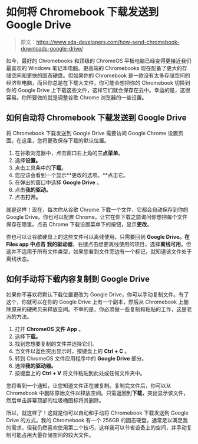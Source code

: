 # 如何将 Chromebook 下载发送到 Google Drive

> 原文：<https://www.xda-developers.com/how-send-chromebook-downloads-google-drive/>

如今，最好的 Chromebooks 和顶级的 ChromeOS 平板电脑已经变得更接近我们最喜欢的 Windows 笔记本电脑。更高端的 Chromebooks 现在配备了更大的存储空间和更快的固态硬盘。但如果你的 Chromebook 是一款没有太多存储空间的经济型电脑，而且你总是在下载大文件，你可能会想把你的 Chromebook 切换到你的 Google Drive 上下载这些文件，这样它们就会保存在云中。幸运的是，这很容易。你所要做的就是调整谷歌 Chrome 浏览器的一些设置。

## 如何自动将 Chromebook 下载发送到 Google Drive

将 Chromebook 下载发送到 Google Drive 需要访问 Google Chrome 设置页面。在这里，您将更改保存下载的默认位置。

1.  在谷歌浏览器中，点击窗口右上角的**三点菜单**。
2.  选择**设置。**
3.  点击工具条中的**下载**。
4.  您应该会看到一个显示**更改的选项。**点击它。
5.  在弹出的窗口中选择 **Google Drive** 。
6.  点击**我的驱动。**
7.  点击**打开。**

就是这样！现在，每次你从谷歌 Chrome 下载一个文件，它都会自动保存到你的 Google Drive。你也可以配置 Chrome，让它在你下载之前询问你想把每个文件保存在哪里。点击 Chrome 下载设置菜单下的按钮，显示**更改**。

你也可以让谷歌硬盘上的这些文件可以离线使用。只需要回到 **Google Drive。在 Files app 中点击** **我的驱动器**，右键点击想要离线使用的项目，选择**离线可用**。但这并不适用于所有文件类型，如果您看到文件旁边有一个标记，就知道该文件处于离线状态。

## 如何手动将下载内容复制到 Google Drive

如果你不喜欢将默认下载位置更改为 Google Drive，你可以手动复制文件。有了这个，你就可以在你的 Google Drive 上有一个副本，然后从 Chromebook 上删除原来的硬拷贝来释放空间。不幸的是，你必须做一些复制和粘贴的工作，这是老派的方法。

1.  打开 **ChromeOS 文件 App** 。
2.  选择**下载。**
3.  找到您想要复制的文件并选择它们。
4.  当文件以蓝色突出显示时，按键盘上的 **Ctrl + C** 。
5.  转到 ChromeOS 文件应用程序中的 **Google Drive** 部分。
6.  选择**我的驱动器。**
7.  按键盘上的 **Ctrl + V** 将文件粘贴到此处或任何文件夹中。

您将看到一个通知，让您知道文件正在被复制。复制完文件后，你可以从 Chromebook 中删除原始文件以释放空间。只需返回到**下载**，突出显示该文件，然后单击屏幕顶部的垃圾桶图标将其删除。

所以，就这样了！这就是你可以自动和手动将 Chromebook 下载发送到 Google Drive 的方式。我的 Chromebook 有一个 256GB 的固态硬盘，通常足以满足我的需求，但我仍然喜欢使用第二个技巧，这样我可以节省设备上的空间，并手动复制可能占用大量存储空间的较大文件。